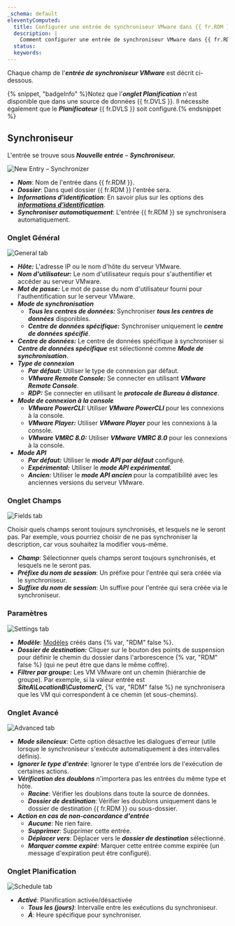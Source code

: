 ```yaml
---
_schema: default
eleventyComputed:
  title: Configurer une entrée de synchroniseur VMware dans {{ fr.RDM }}
  description: |
    Comment configurer une entrée de synchroniseur VMware dans {{ fr.RDM }}.
  status:
  keywords:
---
```

Chaque champ de l'***entrée de synchroniseur VMware*** est décrit ci-dessous.

{% snippet, "badgeInfo" %}Notez que l'***onglet Planification*** n'est disponible que dans une source de données {{ fr.DVLS }}. Il nécessite également que le ***Planificateur*** {{ fr.DVLS }} soit configuré.{% endsnippet %}

## Synchroniseur

L'entrée se trouve sous ***Nouvelle entrée*** – ***Synchroniseur.***

![New Entry – Synchronizer](https://cdnweb.devolutions.net/docs/RDMW6068_2024_2.png "New Entry – Synchronizer")

* ***Nom***: Nom de l'entrée dans {{ fr.RDM }}.
* ***Dossier***: Dans quel dossier {{ fr.RDM }} l'entrée sera.
* ***Informations d'identification***: En savoir plus sur les options des [***informations d'identification***](/rdm/windows/commands/edit/entries/entry-credentials-options/).
* ***Synchroniser automatiquement***: L'entrée {{ fr.RDM }} se synchronisera automatiquement.

### Onglet Général

![General tab](https://cdnweb.devolutions.net/docs/RDMW6067_2024_2.png "General tab")

* ***Hôte:*** L'adresse IP ou le nom d'hôte du serveur VMware.
* ***Nom d'utilisateur:*** Le nom d'utilisateur requis pour s'authentifier et accéder au serveur VMware.
* ***Mot de passe:*** Le mot de passe du nom d'utilisateur fourni pour l'authentification sur le serveur VMware.
* ***Mode de synchronisation***
  * ***Tous les centres de données:*** Synchroniser ***tous les centres de données*** disponibles.
  * ***Centre de données spécifique:*** Synchroniser uniquement le ***centre de données spécifié***.
* ***Centre de données:*** Le centre de données spécifique à synchroniser si ***Centre de données spécifique*** est sélectionné comme ***Mode de synchronisation***.
* ***Type de connexion***
  * ***Par défaut:*** Utiliser le type de connexion par défaut.
  * ***VMware Remote Console:*** Se connecter en utilisant ***VMware Remote Console***.
  * ***RDP:*** Se connecter en utilisant le ***protocole de Bureau à distance***.
* ***Mode de connexion à la console***
  * ***VMware PowerCLI:*** Utiliser ***VMware PowerCLI*** pour les connexions à la console.
  * ***VMware Player:*** Utiliser ***VMware Player*** pour les connexions à la console.
  * ***VMware VMRC 8.0:*** Utiliser ***VMware VMRC 8.0*** pour les connexions à la console.
* ***Mode API***
  * ***Par défaut:*** Utiliser le ***mode API par défaut*** configuré.
  * ***Expérimental:*** Utiliser le ***mode API expérimental.***
  * ***Ancien:*** Utiliser le ***mode API ancien*** pour la compatibilité avec les anciennes versions du serveur VMware.

### Onglet Champs

![Fields tab](https://cdnweb.devolutions.net/docs/RDMW6069_2024_2.png)

Choisir quels champs seront toujours synchronisés, et lesquels ne le seront pas. Par exemple, vous pourriez choisir de ne pas synchroniser la description, car vous souhaitez la modifier vous-même.

* ***Champ***: Sélectionner quels champs seront toujours synchronisés, et lesquels ne le seront pas.
* ***Préfixe du nom de session***: Un préfixe pour l'entrée qui sera créée via le synchroniseur.
* ***Suffixe du nom de session***: Un suffixe pour l'entrée qui sera créée via le synchroniseur.

### Paramètres

![Settings tab](https://cdnweb.devolutions.net/docs/RDMW6073_2024_2.png)

* ***Modèle***: [Modèles](/rdm/concepts/intermediate-concepts/templates/) créés dans {% var, "RDM" false %}.
* ***Dossier de destination:*** Cliquer sur le bouton des points de suspension pour définir le chemin du dossier dans l'arborescence {% var, "RDM" false %} (qui ne peut être que dans le même coffre).
* ***Filtrer par groupe:*** Les VM VMware ont un chemin (hiérarchie de groupe). Par exemple, si la valeur entrée est ***SiteA\\LocationB\\CustomerC***, {% var, "RDM" false %} ne synchronisera que les VM qui correspondent à ce chemin (et sous-chemins).

### Onglet Avancé

![Advanced tab](https://cdnweb.devolutions.net/docs/RDMW6070_2024_2.png "Advanced tab")

* ***Mode silencieux***: Cette option désactive les dialogues d'erreur (utile lorsque le synchroniseur s'exécute automatiquement à des intervalles définis).
* ***Ignorer le type d'entrée***: Ignorer le type d'entrée lors de l'exécution de certaines actions.
* ***Vérification des doublons*** n'importera pas les entrées du même type et hôte.
  * ***Racine***: Vérifier les doublons dans toute la source de données.
  * ***Dossier de destination***: Vérifier les doublons uniquement dans le dossier de destination {{ fr.RDM }} ou sous-dossier.
* ***Action en cas de non-concordance d'entrée***
  * ***Aucune***: Ne rien faire.
  * ***Supprimer***: Supprimer cette entrée.
  * ***Déplacer vers***: Déplacer vers le ***dossier de destination*** sélectionné.
  * ***Marquer comme expiré***: Marquer cette entrée comme expirée (un message d'expiration peut être configuré).

### Onglet Planification

![Schedule tab](https://cdnweb.devolutions.net/docs/RDMW6072_2024_2.png "Schedule tab")

* ***Activé***: Planification activée/désactivée
  * ***Tous les (jours)***: Intervalle entre les exécutions du synchroniseur.
  * ***À***: Heure spécifique pour synchroniser.

&nbsp;
